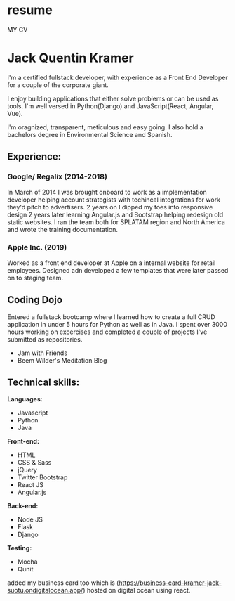 # resume
MY CV

# Jack Quentin Kramer
I'm a certified fullstack developer, with experience as a Front End Developer for a couple of the corporate giant.

I enjoy building applications that either solve problems or can be used as tools. I'm well versed in Python(Django) and JavaScript(React, Angular, Vue).

I'm oragnized, transparent, meticulous and easy going. I also hold a bachelors degree in Environmental Science and Spanish.

## Experience:
### Google/ Regalix (2014-2018)
In March of 2014 I was brought onboard to work as a implementation developer helping account strategists with techincal integrations for work they'd pitch to advertisers. 2 years on I dipped my toes into responsive design 2 years later learning Angular.js and Bootstrap helping redesign old static websites. I ran the team both for SPLATAM region and North America and wrote the training documentation.

### Apple Inc. (2019)
Worked as a front end developer at Apple on a internal website for retail employees. Designed adn developed a few templates that were later passed on to staging team.

## Coding Dojo
Entered a fullstack bootcamp where I learned how to create a full CRUD application in under 5 hours for Python as well as in Java. I spent over 3000 hours working on excercises and completed a couple of projects I've submitted as repositories.
- Jam with Friends
- Beem Wilder's Meditation Blog


## Technical skills:

**Languages:**

* Javascript
* Python
* Java

**Front-end:**

* HTML
* CSS & Sass
* jQuery
* Twitter Bootstrap
* React JS
* Angular.js

**Back-end:**

* Node JS
* Flask
* Django


**Testing:**

* Mocha
* Qunit

added my business card too which is (https://business-card-kramer-jack-suotu.ondigitalocean.app/) hosted on digital ocean using react.
